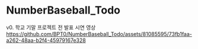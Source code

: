 # NumberBaseball_Todo

v0. 학교 기말 프로젝트 전 발표 시연 영상
https://github.com/BPT0/NumberBaseball_Todo/assets/81085595/73fb1faa-a262-48aa-b2f4-45979167e328

